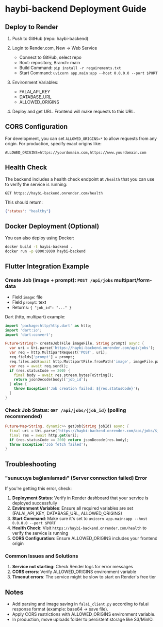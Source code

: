 # haybi-backend Deployment Guide

## Deploy to Render

1) Push to GitHub (repo: haybi-backend)

2) Login to Render.com, New -> Web Service
   - Connect to GitHub, select repo
   - Root: repository, Branch: main
   - Build Command: `pip install -r requirements.txt`
   - Start Command: `uvicorn app.main:app --host 0.0.0.0 --port $PORT`

3) Environment Variables:
   - FALAI_API_KEY
   - DATABASE_URL
   - ALLOWED_ORIGINS

4) Deploy and get URL. Frontend will make requests to this URL.

## CORS Configuration

For development, you can set `ALLOWED_ORIGINS=*` to allow requests from any origin.
For production, specify exact origins like:
```
ALLOWED_ORIGINS=https://yourdomain.com,https://www.yourdomain.com
```

## Health Check

The backend includes a health check endpoint at `/health` that you can use to verify the service is running:
```
GET https://haybi-backend.onrender.com/health
```

This should return:
```json
{"status": "healthy"}
```

## Docker Deployment (Optional)

You can also deploy using Docker:

```bash
docker build -t haybi-backend .
docker run -p 8000:8000 haybi-backend
```

## Flutter Integration Example

### Create Job (image + prompt): `POST /api/jobs` multipart/form-data
- Field `image`: file
- Field `prompt`: text
- Returns: `{ "job_id": "..." }`

Dart (http, multipart) example:

```dart
import 'package:http/http.dart' as http;
import 'dart:io';
import 'dart:convert';

Future<String?> createJob(File imageFile, String prompt) async {
  var uri = Uri.parse('https://haybi-backend.onrender.com/api/jobs');
  var req = http.MultipartRequest('POST', uri);
  req.fields['prompt'] = prompt;
  req.files.add(await http.MultipartFile.fromPath('image', imageFile.path));
  var res = await req.send();
  if (res.statusCode == 200) {
    final body = await res.stream.bytesToString();
    return jsonDecode(body)['job_id'];
  } else {
    throw Exception('Job creation failed: ${res.statusCode}');
  }
}
```

### Check Job Status: `GET /api/jobs/{job_id}` (polling recommended)
```dart
Future<Map<String, dynamic>> getJob(String jobId) async {
  final uri = Uri.parse('https://haybi-backend.onrender.com/api/jobs/$jobId');
  final res = await http.get(uri);
  if (res.statusCode == 200) return jsonDecode(res.body);
  throw Exception('Job fetch failed');
}
```

## Troubleshooting

### "sunucuya bağlanılamadı" (Server connection failed) Error

If you're getting this error, check:

1. **Deployment Status**: Verify in Render dashboard that your service is deployed successfully
2. **Environment Variables**: Ensure all required variables are set (FALAI_API_KEY, DATABASE_URL, ALLOWED_ORIGINS)
3. **Start Command**: Make sure it's set to `uvicorn app.main:app --host 0.0.0.0 --port $PORT`
4. **Health Check**: Visit `https://haybi-backend.onrender.com/health` to verify the service is running
5. **CORS Configuration**: Ensure ALLOWED_ORIGINS includes your frontend origin

### Common Issues and Solutions

1. **Service not starting**: Check Render logs for error messages
2. **CORS errors**: Verify ALLOWED_ORIGINS environment variable
3. **Timeout errors**: The service might be slow to start on Render's free tier

## Notes

- Add parsing and image saving in `falai_client.py` according to fal.ai response format (example: base64 -> save file).
- Apply CORS restrictions with ALLOWED_ORIGINS environment variable.
- In production, move uploads folder to persistent storage like S3/MinIO.